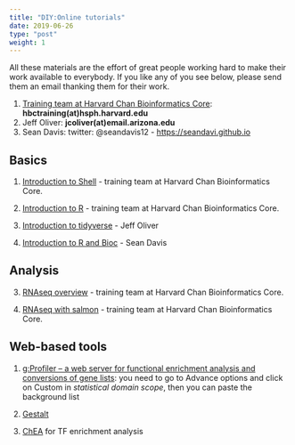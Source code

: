 ```yaml
---
title: "DIY:Online tutorials"
date: 2019-06-26
type: "post"
weight: 1
---
```


All these materials are the effort of great people working hard to make their work available to everybody.
If you like any of you see below, please send them an email thanking them for their work.

1. [Training team at Harvard Chan Bioinformatics Core](http://bioinformatics.sph.harvard.edu/training/): __hbctraining(at)hsph.harvard.edu__
2. Jeff Oliver: __jcoliver(at)email.arizona.edu__
3. Sean Davis: twitter: @seandavis12 - https://seandavi.github.io

## Basics

1. [Introduction to Shell](https://github.com/hbctraining/Intro-to-Shell) - training team at Harvard Chan Bioinformatics Core.

2. [Introduction to R](https://github.com/hbctraining/Intro-to-R) - training team at Harvard Chan Bioinformatics Core.

3. [Introduction to tidyverse](https://jcoliver.github.io/learn-r/012-intro-tidyverse.html) - Jeff Oliver

4. [Introduction to R and Bioc](https://seandavi.github.io/ITR/) - Sean Davis

## Analysis

3. [RNAseq overview](https://github.com/hbctraining/rnaseq_overview) - training team at Harvard Chan Bioinformatics Core.

4. [RNAseq with salmon](https://github.com/hbctraining/DGE_workshop_salmon) - training team at Harvard Chan Bioinformatics Core.

## Web-based tools

1. [g:Profiler – a web server for functional enrichment analysis and conversions of gene lists](https://biit.cs.ut.ee/gprofiler/): you need to go to Advance options and click on Custom in *statistical domain scope*, then you can paste the background list

2. [Gestalt](http://www.webgestalt.org/#)

3. [ChEA](https://amp.pharm.mssm.edu/chea3/) for TF enrichment analysis
